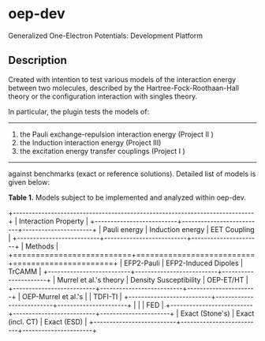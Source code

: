 oep-dev
=======

Generalized One-Electron Potentials: Development Platform

Description
-----------

Created with intention to test various models of the interaction energy 
between two molecules, described by the Hartree-Fock-Roothaan-Hall theory 
or the configuration interaction with singles theory. 

In particular, the plugin tests the models of:

*******
  1. the Pauli exchange-repulsion interaction energy    (Project II ) 
  2. the Induction interaction energy                   (Project III)
  3. the excitation energy transfer couplings           (Project I  )
*******

against benchmarks (exact or reference solutions). Detailed list of models 
is given below:

**Table 1.** Models subject to be implemented and analyzed within oep-dev.

 +----------------------------------------------------------------------------+
 |                              Interaction Property                          |
 +--------------------------+--------------------------+----------------------+
 | Pauli energy             | Induction energy         | EET Coupling         |
 +--------------------------+--------------------------+----------------------+
 |                                    Methods                                 |       
 +==========================+==========================+======================+
 | EFP2-Pauli               | EFP2-Induced Dipoles     | TrCAMM               |
 +--------------------------+--------------------------+----------------------+
 | Murrel et al.'s theory   | Density Susceptibility   | OEP-ET/HT            |
 +--------------------------+--------------------------+----------------------+
 | OEP-Murrel et al.'s      |                          | TDFI-TI              |
 +--------------------------+--------------------------+----------------------+ 
 |                          |                          | FED                  |
 +--------------------------+--------------------------+----------------------+ 
 | Exact (Stone's)          | Exact (incl. CT)         | Exact (ESD)          |
 +--------------------------+--------------------------+----------------------+

